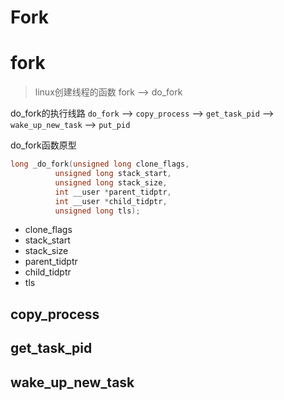 # Fork


fork
====
> linux创建线程的函数
> fork --> do_fork

do_fork的执行线路
`do_fork` --> `copy_process` --> `get_task_pid` --> `wake_up_new_task` --> `put_pid`

do_fork函数原型
```c
long _do_fork(unsigned long clone_flags,
	      unsigned long stack_start,
	      unsigned long stack_size,
	      int __user *parent_tidptr,
	      int __user *child_tidptr,
	      unsigned long tls);
```
+ clone_flags
+ stack_start
+ stack_size
+ parent_tidptr
+ child_tidptr
+ tls

## copy_process

## get_task_pid

## wake_up_new_task


